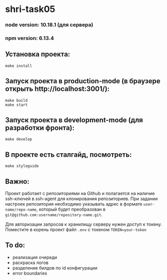 # shri-task05

### node version: 10.18.1 (для сервера)
### npm version: 6.13.4


## Установка проекта:

```
make install
```

## Запуск проекта в production-mode (в браузере открыть http://localhost:3001/):

```
make build
make start
```

## Запуск проекта в development-mode (для разработки фронта):

```
make develop
```

## В проекте есть сталгайд, посмотреть:

```
make styleguide
```

## Важно:

Проект работает с репозиториями на Github и полагается на наличие ssh-ключей в ssh-agent для клонирования репозиториев. При задании настроек репозитория необходимо указывать адрес в формате `user-name/repo-name`, который будет преобразован в `git@github.com:username/repository-name.git`.

Для авторизации запросов к хранилищу серверу нужен доступ к токену. Поместите в корень проект файл `.env` c токеном `TOKEN=your-token`

## To do:
- реализация очереди
- раскраска логов
- разделение билдов по id конфигурации
- error boundaries

